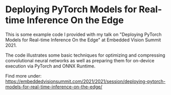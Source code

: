 # Deploying PyTorch Models for Real-time Inference On the Edge

This is some example code I provided with my talk on "Deploying PyTorch Models for Real-time Inference On the Edge" at Embedded Vision Summit 2021.

The code illustrates some basic techniques for optimizing and compressing convolutional neural networks as well as preparing them for on-device execution via PyTorch and ONNX Runtime.

Find more under:
https://embeddedvisionsummit.com/2021/2021/session/deploying-pytorch-models-for-real-time-inference-on-the-edge/
